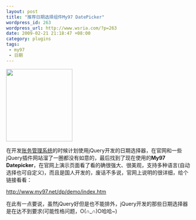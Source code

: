 ```yaml
--- 
layout: post
title: "推荐日期选择组件My97 DatePicker"
wordpress_id: 263
wordpress_url: http://www.wsria.com/?p=263
date: 2009-02-21 21:18:47 +08:00
category: plugins
tags: 
 - my97
 - 日期
---
```

<img class="aligncenter" title="my97 datepicker示例图" src="http://www.my97.net/dp/demo/resource/pic3.jpg" alt="" width="180" height="197" />

在开发<a title="观看系统演示视频" href="http://www.wsria.com/archives/89" target="_blank">账务管理系统</a>的时候计划使用jQuery开发的日期选择器，在官网和一些jQuery插件网站溜了一圈都没有如意的，最后找到了现在使用的<strong>My97 Datepicker</strong>，在官网上演示页面看了看的确很强大、很美观，支持多种语言(自动选择也可自定义)，而且是国人开发的，废话不多说，官网上说明的很详细，给个链接看看：

<a title="到my97官网查看演示及使用方法" href="http://www.my97.net/dp/demo/index.htm" target="_blank">http://www.my97.net/dp/demo/index.htm</a>

在此有一点要说，虽然jQuery好但是也不能排外，jQuery开发的那些日期选择器是在达不到要求(可能性格问题，O(∩_∩)O哈哈~)
